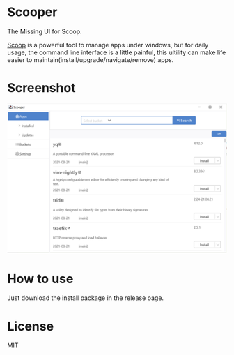 # Scooper
The Missing UI for Scoop. 

[Scoop](https://scoop.sh/) is a powerful tool to manage apps under windows, but for daily usage, the command line interface is a little painful, this ultility can make life easier to maintain(install/upgrade/navigate/remove) apps.

# Screenshot
![Scooper](./Scooper.png)

# How to use

Just download the install package in the release page. 

# License
MIT